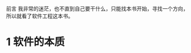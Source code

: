 
前言
我非常的迷茫，也不直到自己要干什么，只能找本书开始，寻找一个方向，所以就看了软件工程这本书。
# 1 软件的本质
 
<!--stackedit_data:
eyJoaXN0b3J5IjpbNjYwOTg1OTldfQ==
-->